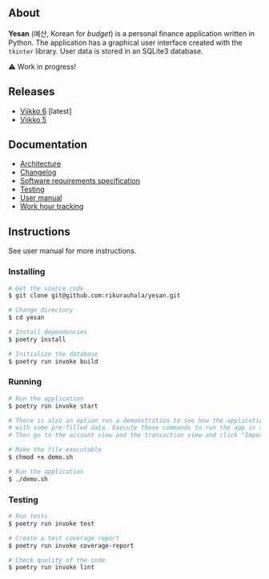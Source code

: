 ## About

**Yesan** (예산, Korean for *budget*) is a personal finance application written in Python. The application has a graphical user interface created with the `tkinter` library. User data is stored in an SQLite3 database. 

⚠️ Work in progress!

## Releases

- [Viikko 6](https://github.com/rikurauhala/yesan/releases/tag/viikko6) [latest]
- [Viikko 5](https://github.com/rikurauhala/yesan/releases/tag/viikko5)

## Documentation

- [Architecture](/documentation/architecture.md)
- [Changelog](/documentation/changelog.md)
- [Software requirements specification](documentation/srs.md)
- [Testing](documentation/testing.md)
- [User manual](documentation/manual.md)
- [Work hour tracking](documentation/hours.md)

## Instructions

See user manual for more instructions.

### Installing

```bash
# Get the source code
$ git clone git@github.com:rikurauhala/yesan.git

# Change directory
$ cd yesan

# Install dependencies
$ poetry install

# Initialize the database
$ poetry run invoke build
```

### Running
```bash
# Run the application
$ poetry run invoke start

# There is also an option run a demonstration to see how the application works
# with some pre-filled data. Execute these commands to run the app in a demo mode.
# Then go to the account view and the transaction view and click "Import".

# Make the file executable
$ chmod +x demo.sh

# Run the application
$ ./demo.sh
```

### Testing
```bash
# Run tests
$ poetry run invoke test

# Create a test coverage report
$ poetry run invoke coverage-report

# Check quality of the code
$ poetry run invoke lint
```
